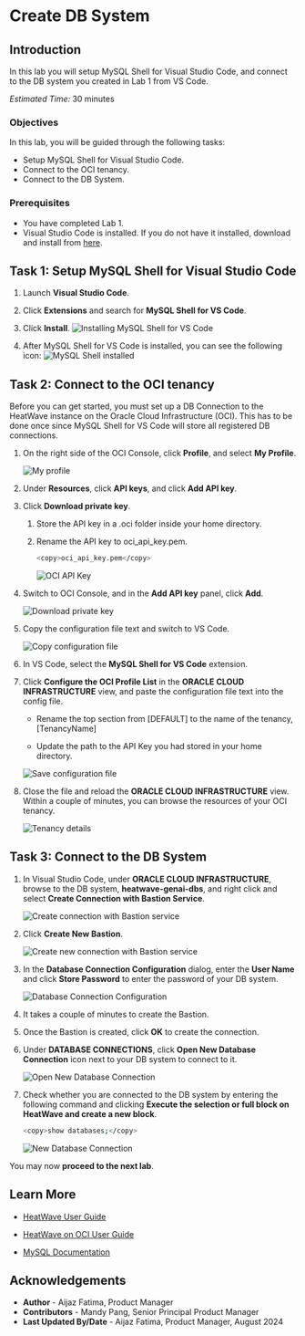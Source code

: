 # Create DB System

## Introduction

In this lab you will setup MySQL Shell for Visual Studio Code, and connect to the DB system you created in Lab 1 from VS Code.

_Estimated Time:_ 30 minutes

### Objectives

In this lab, you will be guided through the following tasks:

- Setup MySQL Shell for Visual Studio Code.
- Connect to the OCI tenancy.
- Connect to the DB System.

### Prerequisites

- You have completed Lab 1.
- Visual Studio Code is installed. If you do not have it installed, download and install from [here](https://code.visualstudio.com/download).

## Task 1: Setup MySQL Shell for Visual Studio Code

1. Launch **Visual Studio Code**.

2. Click **Extensions** and search for **MySQL Shell for VS Code**.

3. Click **Install**.
    ![Installing MySQL Shell for VS Code](./images/1-installing-mysql-shell-for-vscode.png "Installing MySQL Shell for VS Code")

4. After MySQL Shell for VS Code is installed, you can see the following icon:
    ![MySQL Shell installed](./images/2-installed-mysql-shell-for-vscode.png "MySQL Shell installed")


## Task 2:  Connect to the OCI tenancy

Before you can get started, you must set up a DB Connection to the HeatWave instance on the Oracle Cloud Infrastructure (OCI). This has to be done once since MySQL Shell for VS Code will store all registered DB connections.

1. On the right side of the OCI Console, click **Profile**, and select **My Profile**.

    ![My profile](./images/3-profile.png "My profile")

2.  Under **Resources**, click **API keys**, and click **Add API key**.

3. Click **Download private key**.
    
    1. Store the API key in a .oci folder inside your home directory.

    2. Rename the API key to oci\_api\_key.pem.

        ```bash
        <copy>oci_api_key.pem</copy>
        ```

        ![OCI API Key](./images/17-oci-api-key.png "OCI API Key")

4. Switch to OCI Console, and in the **Add API key** panel, click **Add**.
    
    ![Download private key](./images/4-add-api-key.png "Download private key")

5. Copy the configuration file text and switch to VS Code.

    ![Copy configuration file](./images/5-copy-config.png "Copy configuration file")

6. In VS Code, select the **MySQL Shell for VS Code** extension.

7. Click **Configure the OCI Profile List** in the **ORACLE CLOUD INFRASTRUCTURE** view, and paste the configuration file text into the config file.

    - Rename the top section from [DEFAULT] to the name of the tenancy, [TenancyName]

    - Update the path to the API Key you had stored in your home directory.

    ![Save configuration file](./images/6-save-config.png "Save configuration file")

8. Close the file and reload the **ORACLE CLOUD INFRASTRUCTURE** view. Within a couple of minutes, you can browse the resources of your OCI tenancy.

    ![Tenancy details](./images/7-tenancy-details.png "Tenancy details")


## Task 3: Connect to the DB System

1. In Visual Studio Code, under **ORACLE CLOUD INFRASTRUCTURE**, browse to the DB system, **heatwave-genai-dbs**, and right click and select **Create Connection with Bastion Service**.

    ![Create connection with Bastion service](./images/8-create-bastion.png "Create connection with Bastion service")

2. Click **Create New Bastion**.

    ![Create new connection with Bastion service](./images/9-create-new-bastion.png "Create new connection with Bastion service")

3. In the **Database Connection Configuration** dialog, enter the **User Name** and click **Store Password** to enter the password of your DB system.

    ![Database Connection Configuration](./images/10-database-connection.png "Database Connection Configuration")

4. It takes a couple of minutes to create the Bastion.

5. Once the Bastion is created, click **OK** to create the connection. 

6. Under **DATABASE CONNECTIONS**, click **Open New Database Connection** icon next to your DB system to connect to it. 

    ![Open New Database Connection](./images/11-open-database-connection.png "Open New Database Connection")

7. Check whether you are connected to the DB system by entering the following command and clicking **Execute the selection or full block on HeatWave and create a new block**.

    ```bash
    <copy>show databases;</copy>
    ```

    ![New Database Connection](./images/12-show-databases.png "New Database Connection")

You may now **proceed to the next lab**.

## Learn More

- [HeatWave User Guide](https://dev.mysql.com/doc/heatwave/en/)

- [HeatWave on OCI User Guide](https://docs.oracle.com/en-us/iaas/mysql-database/index.html)

- [MySQL Documentation](https://dev.mysql.com/)

## Acknowledgements

- **Author** - Aijaz Fatima, Product Manager
- **Contributors** - Mandy Pang, Senior Principal Product Manager
- **Last Updated By/Date** - Aijaz Fatima, Product Manager, August 2024